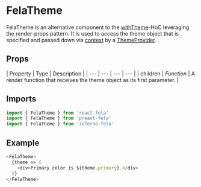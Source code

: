 # FelaTheme

FelaTheme is an alternative component to the [withTheme](withTheme.md)-HoC leveraging the render-props pattern. It is used to access the theme object that is specified and passed down via [context](https://facebook.github.io/react/docs/context.html) by a [ThemeProvider](ThemeProvider.md).

## Props

| Property | Type | Description |
| --- | --- | --- | --- |
| children | *Function* | A render function that receives the theme object as its first parameter. |


## Imports
```javascript
import { FelaTheme } from 'react-fela'
import { FelaTheme } from 'preact-fela'
import { FelaTheme } from 'inferno-fela'
```

## Example
```javascript
<FelaTheme>
  {theme => (
    <div>Primary color is ${theme.primary}.</div>
  )}
</FelaTheme>
```